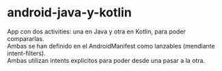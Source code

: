 # android-java-y-kotlin

App con dos activities: una en Java y otra en Kotlin, para poder compararlas.  
Ambas se han definido en el AndroidManifest como lanzables (mendiante intent-filters).  
Ambas utilizan intents explícitos para poder desde una pasar a la otra.
